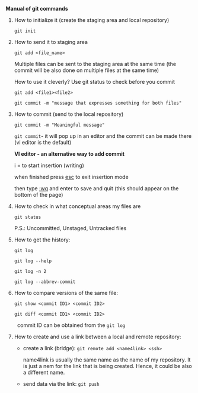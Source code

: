 **Manual of git commands**

1. How to initialize it (create the staging area and local repository)
   
   `git init`

2. How to send it to staging area
   
   `git add <file_name>`
   
   Multiple files can be sent to the staging area at the same time (the commit will be also done on multiple files at the same time)
   
   How to use it cleverly? Use git status to check before you commit 
   
   `git add <file1><file2>`
   
   `git commit -m "message that expresses something for both files"`

3. How to commit (send to the local repository)
   
   `git commit -m "Meaningful message"`
   
   `git commit`-  it will pop up in an editor and the commit can be made there  (vi editor is the default)
   
   **VI editor - an alternative way to add commit**
   
   i = to start insertion (writing)
   
   when finished press <u>esc</u> to exit insertion mode
   
   then type <u>:wq</u> and enter to save and quit (this should appear on the bottom of the page)

4. How to check in what conceptual areas my files are
   
   `git status`
   
   P.S.: Uncommitted, Unstaged, Untracked files

5. How to get the history:
   
   `git log`
   
   `git log --help`
   
   `git log -n 2`
   
   `git log --abbrev-commit`

6. How to compare versions of the same file:
   
   `git show <commit ID1> <commit ID2>`
   
   `git diff <commit ID1> <commit ID2>`

        commit ID can be obtained from the `git log` 

7. How to create and use a link between a local and remote repository:
   
   - create a link (bridge): `git remote add <name4link> <ssh>`
     
     name4link is usually the same name as the name of my repository. It is just a nem for the link that is being created. Hence, it could be also a different name. 
   
   - send data via the link: `git push`


